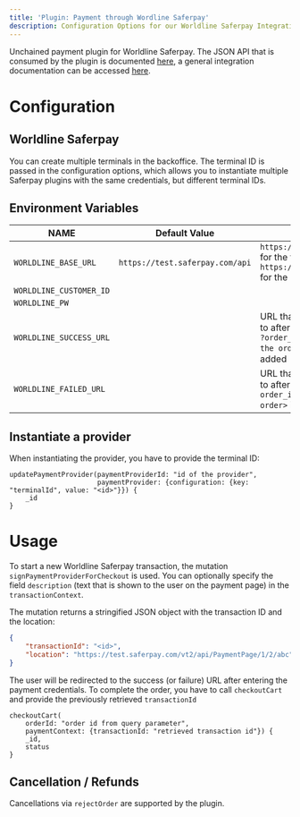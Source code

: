 ```yaml
---
title: 'Plugin: Payment through Wordline Saferpay'
description: Configuration Options for our Worldline Saferpay Integration
---
```


Unchained payment plugin for Worldline Saferpay. The JSON API that is consumed by the plugin is documented [here](https://saferpay.github.io/jsonapi/), a general integration documentation can be accessed [here](https://docs.saferpay.com/home/integration-guide/introduction).

# Configuration

## Worldline Saferpay

You can create multiple terminals in the backoffice. The terminal ID is passed in the configuration options, which allows you to instantiate multiple Saferpay plugins with the same credentials, but different terminal IDs.

## Environment Variables

| NAME                      | Default Value                          | Description                             |
| ------------------------- | -------------------------------------- | --------------------------------------- |
| `WORLDLINE_BASE_URL`      | `https://test.saferpay.com/api`        | `https://test.saferpay.com/api` for the test system, `https://www.saferpay.com/api` for the production system |
| `WORLDLINE_CUSTOMER_ID`   |                                        |                                         |
| `WORLDLINE_PW`            |                                        |
| `WORLDLINE_SUCCESS_URL`   |                                        | URL that the user is forwarded to after a successful payment. `?order_id=<unchained id of the order>` is automatically added |
| `WORLDLINE_FAILED_URL`    |                                        | URL that the user is forwarded to after a failed payment. `?order_id=<unchained id of the order>` is automatically added |


## Instantiate a provider

When instantiating the provider, you have to provide the terminal ID:
```/*graphql*/
updatePaymentProvider(paymentProviderId: "id of the provider", 
                      paymentProvider: {configuration: {key: "terminalId", value: "<id>"}}) {
    _id
}
```

# Usage

To start a new Worldline Saferpay transaction, the mutation `signPaymentProviderForCheckout` is used. You can optionally specify the field `description` (text that is shown to the user on the payment page) in the `transactionContext`.

The mutation returns a stringified JSON object with the transaction ID and the location:
```json
{
    "transactionId": "<id>",
    "location": "https://test.saferpay.com/vt2/api/PaymentPage/1/2/abc"
}
```
The user will be redirected to the success (or failure) URL after entering the payment credentials. To complete the order, you have to call `checkoutCart` and provide the previously retrieved `transactionId`

```/*graphql*/
checkoutCart(
    orderId: "order id from query parameter",
    paymentContext: {transactionId: "retrieved transaction id"}) { 
    _id, 
    status
}
```

## Cancellation / Refunds

Cancellations via `rejectOrder` are supported by the plugin.